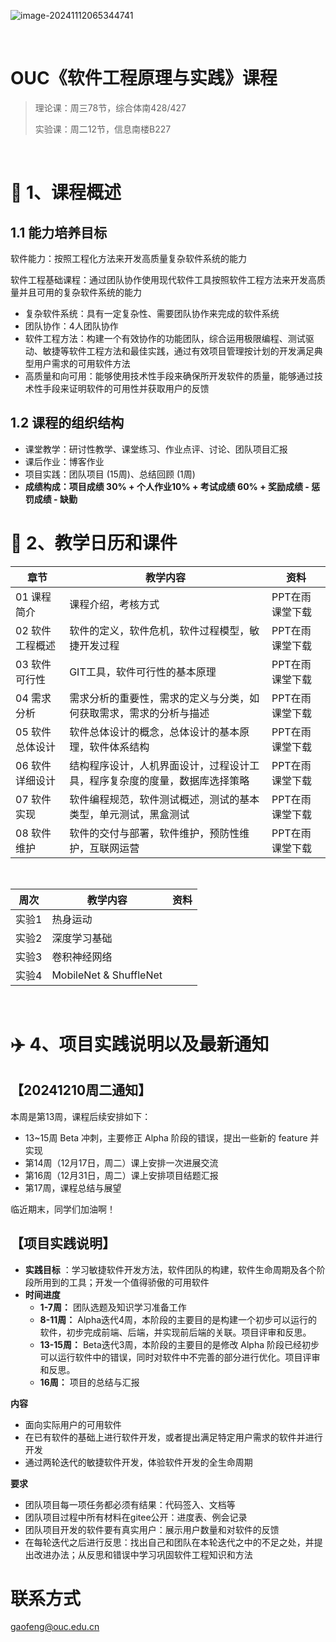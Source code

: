![image-20241112065344741](https://gaopursuit.oss-cn-beijing.aliyuncs.com/img/2024/image-20241112065344741.png)

<br>

#  OUC《软件工程原理与实践》课程

> 理论课：周三78节，综合体南428/427
>
> 实验课：周二12节，信息南楼B227

<br>

#  🎉 1、课程概述

## 1.1 能力培养目标

软件能力：按照工程化方法来开发高质量复杂软件系统的能力

软件工程基础课程：通过团队协作使用现代软件工具按照软件工程方法来开发高质量并且可用的复杂软件系统的能力

- 复杂软件系统：具有一定复杂性、需要团队协作来完成的软件系统
- 团队协作：4人团队协作
- 软件工程方法：构建一个有效协作的功能团队，综合运用极限编程、测试驱动、敏捷等软件工程方法和最佳实践，通过有效项目管理按计划的开发满足典型用户需求的可用软件方法
- 高质量和向可用：能够使用技术性手段来确保所开发软件的质量，能够通过技术性手段来证明软件的可用性并获取用户的反馈

## 1.2 课程的组织结构

- 课堂教学：研讨性教学、课堂练习、作业点评、讨论、团队项目汇报
- 课后作业：博客作业
- 项目实践：团队项目 (15周)、总结回顾 (1周)
- **成绩构成：项目成绩 30% + 个人作业10% + 考试成绩 60% + 奖励成绩 - 惩罚成绩 - 缺勤**
  <br>

# 🎯 2、教学日历和课件

| 章节            | 教学内容                                                     | 资料            |
| --------------- | ------------------------------------------------------------ | --------------- |
| 01 课程简介     | 课程介绍，考核方式                                           | PPT在雨课堂下载 |
| 02 软件工程概述 | 软件的定义，软件危机，软件过程模型，敏捷开发过程             | PPT在雨课堂下载 |
| 03 软件可行性   | GIT工具，软件可行性的基本原理                                | PPT在雨课堂下载 |
| 04 需求分析     | 需求分析的重要性，需求的定义与分类，如何获取需求，需求的分析与描述 | PPT在雨课堂下载 |
| 05 软件总体设计 | 软件总体设计的概念，总体设计的基本原理，软件体系结构         | PPT在雨课堂下载 |
| 06 软件详细设计 | 结构程序设计，人机界面设计，过程设计工具，程序复杂度的度量，数据库选择策略 | PPT在雨课堂下载 |
| 07 软件实现     | 软件编程规范，软件测试概述，测试的基本类型，单元测试，黑盒测试 | PPT在雨课堂下载 |
| 08 软件维护     | 软件的交付与部署，软件维护，预防性维护，互联网运营           | PPT在雨课堂下载 |


<br>

| 周次   | 教学内容                   | 资料                                                         |
| ------ | -------------------------- | ------------------------------------------------------------ |
| 实验1  | 热身运动                   |  |
| 实验2  | 深度学习基础               |  |
| 实验3  | 卷积神经网络               |  |
| 实验4  | MobileNet & ShuffleNet     |  |


<br>



# ✈️ 4、项目实践说明以及最新通知

## 【20241210周二通知】

本周是第13周，课程后续安排如下：

- 13~15周 Beta 冲刺，主要修正 Alpha 阶段的错误，提出一些新的 feature 并实现
- 第14周（12月17日，周二）课上安排一次进展交流
- 第16周（12月31日，周二）课上安排项目结题汇报
- 第17周，课程总结与展望

临近期末，同学们加油啊！

## 【项目实践说明】

- **实践目标** ：学习敏捷软件开发方法，软件团队的构建，软件生命周期及各个阶段所用到的工具；开发一个值得骄傲的可用软件
- **时间进度**
  - **1-7周：** 团队选题及知识学习准备工作
  - **8-11周：** Alpha迭代4周，本阶段的主要目的是构建一个初步可以运行的软件，初步完成前端、后端，并实现前后端的关联。项目评审和反思。
  - **13-15周：** Beta迭代3周，本阶段的主要目的是修改 Alpha 阶段已经初步可以运行软件中的错误，同时对软件中不完善的部分进行优化。项目评审和反思。
  - **16周：** 项目的总结与汇报

**内容**

- 面向实际用户的可用软件
- 在已有软件的基础上进行软件开发，或者提出满足特定用户需求的软件并进行开发
- 通过两轮迭代的敏捷软件开发，体验软件开发的全生命周期

**要求**

- 团队项目每一项任务都必须有结果：代码签入、文档等
- 团队项目过程中所有材料在gitee公开：进度表、例会记录
- 团队项目开发的软件要有真实用户：展示用户数量和对软件的反馈
- 在每轮迭代之后进行反思：找出自己和团队在本轮迭代之中的不足之处，并提出改进办法；从反思和错误中学习巩固软件工程知识和方法







# 联系方式

gaofeng@ouc.edu.cn



